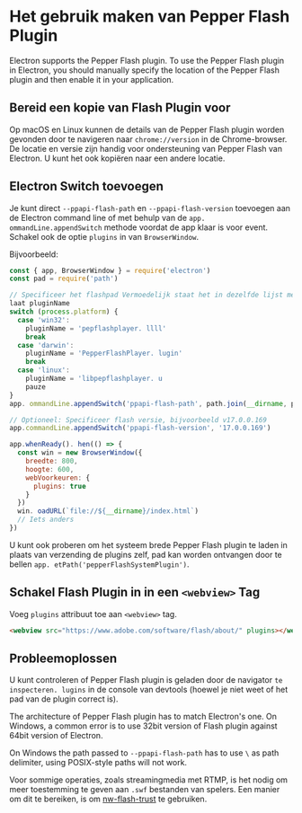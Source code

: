 # Het gebruik maken van Pepper Flash Plugin

Electron supports the Pepper Flash plugin. To use the Pepper Flash plugin in Electron, you should manually specify the location of the Pepper Flash plugin and then enable it in your application.

## Bereid een kopie van Flash Plugin voor

Op macOS en Linux kunnen de details van de Pepper Flash plugin worden gevonden door te navigeren naar `chrome://version` in de Chrome-browser. De locatie en versie zijn handig voor ondersteuning van Pepper Flash van Electron. U kunt het ook kopiëren naar een andere locatie.

## Electron Switch toevoegen

Je kunt direct `--ppapi-flash-path` en `--ppapi-flash-version` toevoegen aan de Electron command line of met behulp van de `app. ommandLine.appendSwitch` methode voordat de app klaar is voor event. Schakel ook de optie `plugins` in van `BrowserWindow`.

Bijvoorbeeld:

```javascript
const { app, BrowserWindow } = require('electron')
const pad = require('path')

// Specificeer het flashpad Vermoedelijk staat het in dezelfde lijst met de hoofdlijnen. s.
laat pluginName
switch (process.platform) {
  case 'win32':
    pluginName = 'pepflashplayer. llll'
    break
  case 'darwin':
    pluginName = 'PepperFlashPlayer. lugin'
    break
  case 'linux':
    pluginName = 'libpepflashplayer. u
    pauze
}
app. ommandLine.appendSwitch('ppapi-flash-path', path.join(__dirname, pluginNaam))

// Optioneel: Specificeer flash versie, bijvoorbeeld v17.0.0.169
app.commandLine.appendSwitch('ppapi-flash-version', '17.0.0.169')

app.whenReady(). hen(() => {
  const win = new BrowserWindow({
    breedte: 800,
    hoogte: 600,
    webVoorkeuren: {
      plugins: true
    }
  })
  win. oadURL(`file://${__dirname}/index.html`)
  // Iets anders
})
```

U kunt ook proberen om het systeem brede Pepper Flash plugin te laden in plaats van verzending de plugins zelf, pad kan worden ontvangen door te bellen `app. etPath('pepperFlashSystemPlugin')`.

## Schakel Flash Plugin in in een `<webview>` Tag

Voeg `plugins` attribuut toe aan `<webview>` tag.

```html
<webview src="https://www.adobe.com/software/flash/about/" plugins></webview>
```

## Probleemoplossen

U kunt controleren of Pepper Flash plugin is geladen door de navigator `te inspecteren. lugins` in de console van devtools (hoewel je niet weet of het pad van de plugin correct is).

The architecture of Pepper Flash plugin has to match Electron's one. On Windows, a common error is to use 32bit version of Flash plugin against 64bit version of Electron.

On Windows the path passed to `--ppapi-flash-path` has to use `\` as path delimiter, using POSIX-style paths will not work.

Voor sommige operaties, zoals streamingmedia met RTMP, is het nodig om meer toestemming te geven aan `.swf` bestanden van spelers. Een manier om dit te bereiken, is om [nw-flash-trust](https://github.com/szwacz/nw-flash-trust) te gebruiken.

